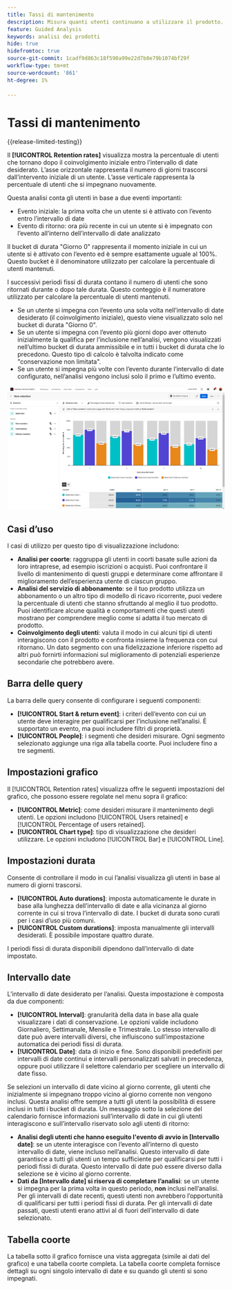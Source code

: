 ```yaml
---
title: Tassi di mantenimento
description: Misura quanti utenti continuano a utilizzare il prodotto.
feature: Guided Analysis
keywords: analisi dei prodotti
hide: true
hidefromtoc: true
source-git-commit: 1cadf9d863c18f590a99e22d7b0e79b1074bf29f
workflow-type: tm+mt
source-wordcount: '861'
ht-degree: 1%

---
```


# Tassi di mantenimento

{{release-limited-testing}}

Il **[!UICONTROL Retention rates]** visualizza mostra la percentuale di utenti che tornano dopo il coinvolgimento iniziale entro l’intervallo di date desiderato. L’asse orizzontale rappresenta il numero di giorni trascorsi dall’intervento iniziale di un utente. L’asse verticale rappresenta la percentuale di utenti che si impegnano nuovamente.

Questa analisi conta gli utenti in base a due eventi importanti:

* Evento iniziale: la prima volta che un utente si è attivato con l’evento entro l’intervallo di date
* Evento di ritorno: ora più recente in cui un utente si è impegnato con l’evento all’interno dell’intervallo di date analizzato

Il bucket di durata &quot;Giorno 0&quot; rappresenta il momento iniziale in cui un utente si è attivato con l’evento ed è sempre esattamente uguale al 100%. Questo bucket è il denominatore utilizzato per calcolare la percentuale di utenti mantenuti.

I successivi periodi fissi di durata contano il numero di utenti che sono ritornati durante o dopo tale durata. Questo conteggio è il numeratore utilizzato per calcolare la percentuale di utenti mantenuti.

* Se un utente si impegna con l’evento una sola volta nell’intervallo di date desiderato (il coinvolgimento iniziale), questo viene visualizzato solo nel bucket di durata &quot;Giorno 0&quot;.
* Se un utente si impegna con l’evento più giorni dopo aver ottenuto inizialmente la qualifica per l’inclusione nell’analisi, vengono visualizzati nell’ultimo bucket di durata ammissibile e in tutti i bucket di durata che lo precedono. Questo tipo di calcolo è talvolta indicato come &quot;conservazione non limitata&quot;.
* Se un utente si impegna più volte con l’evento durante l’intervallo di date configurato, nell’analisi vengono inclusi solo il primo e l’ultimo evento.

![Schermata Tassi di mantenimento](../assets/retention-rates.png)

## Casi d’uso

I casi di utilizzo per questo tipo di visualizzazione includono:

* **Analisi per coorte**: raggruppa gli utenti in coorti basate sulle azioni da loro intraprese, ad esempio iscrizioni o acquisti. Puoi confrontare il livello di mantenimento di questi gruppi e determinare come affrontare il miglioramento dell’esperienza utente di ciascun gruppo.
* **Analisi del servizio di abbonamento**: se il tuo prodotto utilizza un abbonamento o un altro tipo di modello di ricavo ricorrente, puoi vedere la percentuale di utenti che stanno sfruttando al meglio il tuo prodotto. Puoi identificare alcune qualità e comportamenti che questi utenti mostrano per comprendere meglio come si adatta il tuo mercato di prodotto.
* **Coinvolgimento degli utenti**: valuta il modo in cui alcuni tipi di utenti interagiscono con il prodotto e confronta insieme la frequenza con cui ritornano. Un dato segmento con una fidelizzazione inferiore rispetto ad altri può fornirti informazioni sul miglioramento di potenziali esperienze secondarie che potrebbero avere.

## Barra delle query

La barra delle query consente di configurare i seguenti componenti:

* **[!UICONTROL Start & return event]**: i criteri dell’evento con cui un utente deve interagire per qualificarsi per l’inclusione nell’analisi. È supportato un evento, ma puoi includere filtri di proprietà.
* **[!UICONTROL People]**: i segmenti che desideri misurare. Ogni segmento selezionato aggiunge una riga alla tabella coorte. Puoi includere fino a tre segmenti.

## Impostazioni grafico

Il [!UICONTROL Retention rates] visualizza offre le seguenti impostazioni del grafico, che possono essere regolate nel menu sopra il grafico:

* **[!UICONTROL Metric]**: come desideri misurare il mantenimento degli utenti. Le opzioni includono [!UICONTROL Users retained] e [!UICONTROL Percentage of users retained].
* **[!UICONTROL Chart type]**: tipo di visualizzazione che desideri utilizzare. Le opzioni includono [!UICONTROL Bar] e [!UICONTROL Line].

## Impostazioni durata

Consente di controllare il modo in cui l’analisi visualizza gli utenti in base al numero di giorni trascorsi.

* **[!UICONTROL Auto durations]**: imposta automaticamente le durate in base alla lunghezza dell’intervallo di date e alla vicinanza al giorno corrente in cui si trova l’intervallo di date. I bucket di durata sono curati per i casi d’uso più comuni.
* **[!UICONTROL Custom durations]**: imposta manualmente gli intervalli desiderati. È possibile impostare quattro durate.

I periodi fissi di durata disponibili dipendono dall’intervallo di date impostato.

## Intervallo date

L’intervallo di date desiderato per l’analisi. Questa impostazione è composta da due componenti:

* **[!UICONTROL Interval]**: granularità della data in base alla quale visualizzare i dati di conservazione. Le opzioni valide includono Giornaliero, Settimanale, Mensile e Trimestrale. Lo stesso intervallo di date può avere intervalli diversi, che influiscono sull’impostazione automatica dei periodi fissi di durata.
* **[!UICONTROL Date]**: data di inizio e fine. Sono disponibili predefiniti per intervalli di date continui e intervalli personalizzati salvati in precedenza, oppure puoi utilizzare il selettore calendario per scegliere un intervallo di date fisso.

Se selezioni un intervallo di date vicino al giorno corrente, gli utenti che inizialmente si impegnano troppo vicino al giorno corrente non vengono inclusi. Questa analisi offre sempre a tutti gli utenti la possibilità di essere inclusi in tutti i bucket di durata. Un messaggio sotto la selezione del calendario fornisce informazioni sull’intervallo di date in cui gli utenti interagiscono e sull’intervallo riservato solo agli utenti di ritorno:

* **Analisi degli utenti che hanno eseguito l&#39;evento di avvio in [Intervallo date]**: se un utente interagisce con l’evento all’interno di questo intervallo di date, viene incluso nell’analisi. Questo intervallo di date garantisce a tutti gli utenti un tempo sufficiente per qualificarsi per tutti i periodi fissi di durata. Questo intervallo di date può essere diverso dalla selezione se è vicino al giorno corrente.
* **Dati da [Intervallo date] si riserva di completare l’analisi**: se un utente si impegna per la prima volta in questo periodo, **non** inclusi nell’analisi. Per gli intervalli di date recenti, questi utenti non avrebbero l’opportunità di qualificarsi per tutti i periodi fissi di durata. Per gli intervalli di date passati, questi utenti erano attivi al di fuori dell’intervallo di date selezionato.

## Tabella coorte

La tabella sotto il grafico fornisce una vista aggregata (simile ai dati del grafico) e una tabella coorte completa. La tabella coorte completa fornisce dettagli su ogni singolo intervallo di date e su quando gli utenti si sono impegnati.
